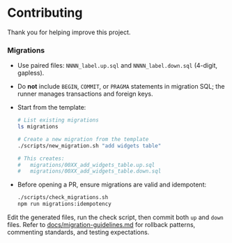 # Contributing

Thank you for helping improve this project.

### Migrations

- Use paired files: `NNNN_label.up.sql` and `NNNN_label.down.sql` (4-digit, gapless).
- Do **not** include `BEGIN`, `COMMIT`, or `PRAGMA` statements in migration SQL; the runner manages transactions and foreign keys.
- Start from the template:

  ```sh
  # List existing migrations
  ls migrations

  # Create a new migration from the template
  ./scripts/new_migration.sh "add widgets table"

  # This creates:
  #   migrations/00XX_add_widgets_table.up.sql
  #   migrations/00XX_add_widgets_table.down.sql
  ```

- Before opening a PR, ensure migrations are valid and idempotent:

  ```sh
  ./scripts/check_migrations.sh
  npm run migrations:idempotency
  ```

Edit the generated files, run the check script, then commit both `up` and `down` files.
Refer to [docs/migration-guidelines.md](docs/migration-guidelines.md) for rollback patterns, commenting standards, and testing expectations.
